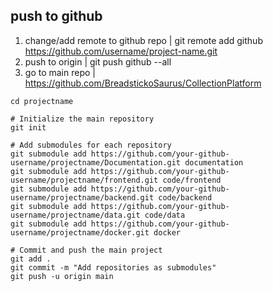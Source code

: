 ## push to github
1. change/add remote to github repo | git remote add github https://github.com/username/project-name.git
2. push to origin | git push github --all
3. go to main repo | https://github.com/BreadstickoSaurus/CollectionPlatform
```
cd projectname

# Initialize the main repository
git init

# Add submodules for each repository
git submodule add https://github.com/your-github-username/projectname/Documentation.git documentation
git submodule add https://github.com/your-github-username/projectname/frontend.git code/frontend
git submodule add https://github.com/your-github-username/projectname/backend.git code/backend
git submodule add https://github.com/your-github-username/projectname/data.git code/data
git submodule add https://github.com/your-github-username/projectname/docker.git docker

# Commit and push the main project
git add .
git commit -m "Add repositories as submodules"
git push -u origin main
```